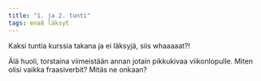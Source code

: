 ```yaml
---
title: "1. ja 2. tunti"
tags: ena8 läksyt
---
```


Kaksi tuntia kurssia takana ja ei läksyjä, siis whaaaaat?! 

Älä huoli, torstaina viimeistään annan jotain pikkukivaa viikonlopulle. Miten olisi vaikka fraasiverbit? Mitäs ne onkaan?
